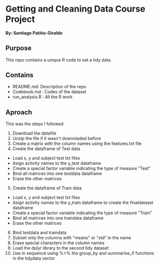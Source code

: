 # Getting and Cleaning Data Course Project
#### By: Santiago Patiño-Giraldo

## Purpose
This repo contains a unique R code to set a tidy data.

## Contains
* README.md: Description of the repo
* Codebook.md : Codes of the dataset
* run_analysis.R : All the R work

## Aproach
This was the steps I followed
1. Download the datafile
2. Unzip the file if it wasn't downoladed before
3. Create a matrix with the column names using the features.txt file
4. Create the dataframe of Test data
* Load x, y and subject test txt files
* Asign activity names to the y_test dataframe
* Create a special factor variable indicating the type of measure "Test"
* Bind all matrices into one testdata dataframe
* Erase the other matrices
5. Create the dataframe of Train data
* Load x, y and subject test txt files
* Asign activity names to the y_train dataframe to create the finaldataset dataframe
* Create a special factor variable indicating the type of measure "Train"
* Bind all matrices into one traindata dataframe
* Erase the other matrices
6. Bind testdata and traindata
7. Subset only the columns with "means" or "std" in the name
8. Erase special characters in the column names
9. Load the dplyr library to the second tidy dataset
10. Use in sequence using %>% the group_by and summarise_if functions in the tidydata vector
